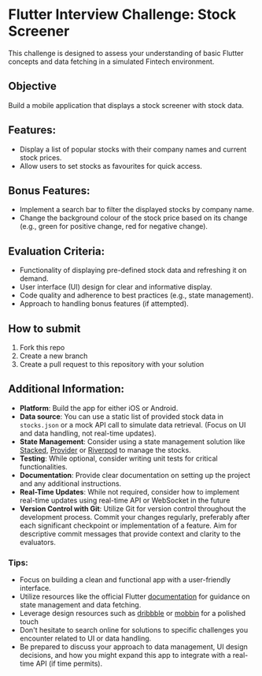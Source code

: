 # Flutter Interview Challenge: Stock Screener
This challenge is designed to assess your understanding of basic Flutter concepts and data fetching in a simulated Fintech environment.

## Objective
Build a mobile application that displays a stock screener with stock data.

## Features:

* Display a list of popular stocks with their company names and current stock prices.
* Allow users to set stocks as favourites for quick access.

## Bonus Features:

* Implement a search bar to filter the displayed stocks by company name.
* Change the background colour of the stock price based on its change (e.g., green for positive change, red for negative change).

## Evaluation Criteria:

* Functionality of displaying pre-defined stock data and refreshing it on demand.
* User interface (UI) design for clear and informative display.
* Code quality and adherence to best practices (e.g., state management).
* Approach to handling bonus features (if attempted).

## How to submit

1. Fork this repo
2. Create a new branch
3. Create a pull request to this repository with your solution

## Additional Information:

* **Platform**: Build the app for either iOS or Android.
* **Data source**: You can use a static list of provided stock data in `stocks.json` or a mock API call to simulate data retrieval. (Focus on UI and data handling, not real-time updates).
* **State Management**: Consider using a state management solution like [Stacked](https://stacked.filledstacks.com/), [Provider](https://pub.dev/packages/provider) or [Riverpod](https://riverpod.dev/) to manage the stocks.
* **Testing**: While optional, consider writing unit tests for critical functionalities.
* **Documentation**: Provide clear documentation on setting up the project and any additional instructions.
* **Real-Time Updates**: While not required, consider how to implement real-time updates using real-time API or WebSocket in the future
* **Version Control with Git**: Utilize Git for version control throughout the development process. Commit your changes regularly, preferably after each significant checkpoint or implementation of a feature. Aim for descriptive commit messages that provide context and clarity to the evaluators.


### Tips:

* Focus on building a clean and functional app with a user-friendly interface.
* Utilize resources like the official Flutter [documentation](https://docs.flutter.dev/) for guidance on state management and data fetching.
* Leverage design resources such as [dribbble](https://dribbble.com/) or [mobbin](https://mobbin.design/) for a polished touch
* Don't hesitate to search online for solutions to specific challenges you encounter related to UI or data handling.
* Be prepared to discuss your approach to data management, UI design decisions, and how you might expand this app to integrate with a real-time API (if time permits).

